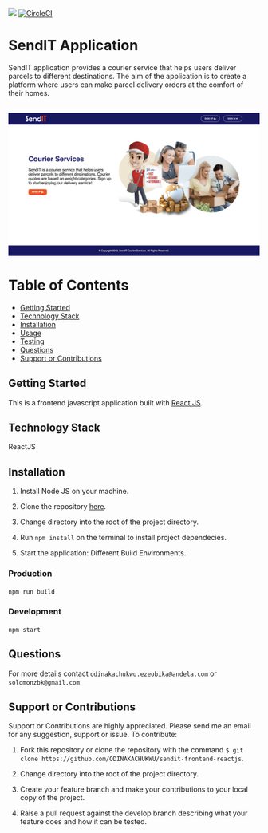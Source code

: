 [![](https://img.shields.io/badge/Protected_by-Hound-a873d1.svg)](https://houndci.com)
[![CircleCI](https://circleci.com/gh/ODINAKACHUKWU/sendit-frontend-reactjs/tree/develop.svg?style=svg)](https://circleci.com/gh/ODINAKACHUKWU/sendit-frontend-reactjs/tree/develop)

# SendIT Application

SendIT application provides a courier service that helps users deliver
parcels to different destinations. The aim of the application is to
create a platform where users can make parcel delivery orders at the
comfort of their homes.
<br />
<br />

<img width="1440" alt="SendIT-Homepage-screenshot" src="./src/assets/homepage.png">

# Table of Contents

- [Getting Started](#Getting-Started "Goto Getting-Started")
- [Technology Stack](#Technology-Stack "Goto Technology-Stack")
- [Installation](#Installation "Goto Installation")
- [Usage](#Usage "Goto Usage")
- [Testing](#Testing "Goto Testing")
- [Questions](#Questions "Goto Questions")
- [Support or Contributions](#Support-or-Contributions "Support-or-Contributions")

## Getting Started

This is a frontend javascript application built with [React JS](https://reactjs.org/).

## Technology Stack

ReactJS

## Installation

1. Install Node JS on your machine.

2. Clone the repository [here](https://github.com/ODINAKACHUKWU/sendit-frontend-reactjs).

3. Change directory into the root of the project directory.

4. Run `npm install` on the terminal to install project dependecies.

5. Start the application: Different Build Environments.

### Production

`npm run build`

### Development

`npm start`

## Questions

For more details contact `odinakachukwu.ezeobika@andela.com` or `solomonzbk@gmail.com`

## Support or Contributions

Support or Contributions are highly appreciated. Please send me an email for any suggestion, support or issue. To contribute:

1. Fork this repository or clone the repository with the command
   `$ git clone https://github.com/ODINAKACHUKWU/sendit-frontend-reactjs`.

2. Change directory into the root of the project directory.

3. Create your feature branch and make your contributions to your local copy of the project.

4. Raise a pull request against the develop branch describing what your feature does and how it can be tested.
